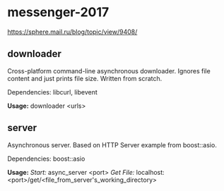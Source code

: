 # messenger-2017

https://sphere.mail.ru/blog/topic/view/9408/

## downloader
Cross-platform command-line asynchronous downloader. Ignores file content and just prints file size.
Written from scratch.

Dependencies: libcurl, libevent

**Usage:** downloader &lt;urls&gt;

## server
Asynchronous server. Based on HTTP Server example from boost::asio.

Dependencies: boost::asio 

**Usage:**
*Start:* async_server &lt;port&gt;
*Get File:* localhost:&lt;port&gt;/get/&lt;file_from_server's_working_directory&gt;
